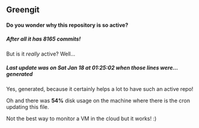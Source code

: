 ## Greengit

#### Do you wonder why this repository is so active?

##### After all it has 8165 commits!

But is it *really* active? Well...

##### Last update was on Sat Jan 18 at 01:25:02 when those lines were... generated

Yes, generated, because it certainly helps a lot to have such an active repo!

Oh and there was **54%** disk usage on the machine
where there is the cron updating this file.

Not the best way to monitor a VM in the cloud but it works! :)
